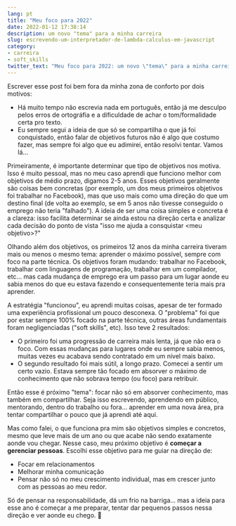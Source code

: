 ```yaml
---
lang: pt
title: "Meu foco para 2022"
date: 2022-01-12 17:38:14
description: um novo "tema" para a minha carreira
slug: escrevendo-um-interpretador-de-lambda-calculus-em-javascript
category:
- carreira
- soft_skills
twitter_text: "Meu foco para 2022: um novo \"tema\" para a minha carreira"
---
```


Escrever esse post foi bem fora da minha zona de conforto por dois motivos:
- Há muito tempo não escrevia nada em português, então já me desculpo pelos erros de ortográfia e a dificuldade de achar o tom/formalidade certa pro texto.
- Eu sempre segui a ideia de que só se compartilha o que já foi conquistado, então falar de objetivos futuros não é algo que costumo fazer, mas sempre foi algo que eu adimirei, então resolvi tentar. Vamos lá...

Primeiramente, é importante determinar que tipo de objetivos nos motiva. Isso é muito pessoal, mas no meu caso aprendi que funciono melhor com objetivos de médio prazo, digamos 2-5 anos. Esses objetivos geralmente são coisas bem concretas (por exemplo, um dos meus primeiros objetivos foi trabalhar no Facebook), mas que uso mais como uma direção do que um destino final (de volta ao exemplo, se em 5 anos não tivesse conseguido o emprego não teria "falhado"). A ideia de ser uma coisa simples e concreta é a clareza: isso facilita determinar se ainda estou na direção certa e analizar cada decisão do ponto de vista "isso me ajuda a consquistar \<meu objetivo\>?"

Olhando além dos objetivos, os primeiros 12 anos da minha carreira tiveram mais ou menos o mesmo tema: aprender o máximo possível, sempre com foco na parte técnica. Os objetivos foram mudando: trabalhar no Facebook, trabalhar com linguagens de programação, trabalhar em um compilador, etc... mas cada mudança de emprego era um passo para um lugar aonde eu sabia menos do que eu estava fazendo e consequentemente teria mais pra aprender.

A estratégia "funcionou",  eu aprendi muitas coisas, apesar de ter formado uma experiência profissional um pouco desconexa. O "problema" foi que por estar sempre 100% focado na parte técnica, outras áreas fundamentais foram negligenciadas ("soft skills", etc). Isso teve 2 resultados:

- O primeiro foi uma progressão de carreira mais lenta, já que não era o foco. Com essas mudanças para lugares onde eu sempre sabia menos, muitas vezes eu acabava sendo contratado em um nível mais baixo.
- O segundo resultado foi mais sútil, a longo prazo. Comecei a sentir um certo vazio. Estava sempre tão focado em absorver o máximo de conhecimento que não sobrava tempo (ou foco) para retribuir.

Então esse é próximo "tema":  focar não só em absorver conhecimento, mas também em compartilhar. Seja isso escrevendo, aprendendo em público, mentorando, dentro do trabalho ou fora... aprender em uma nova área, pra tentar compartilhar o pouco que já aprendi até aqui.

Mas como falei, o que funciona pra mim são objetivos simples e concretos, mesmo que leve mais de um ano ou que acabe não sendo exatamente aonde vou chegar. Nesse caso, meu próximo objetivo é **começar a gerenciar pessoas**. Escolhi esse objetivo para me guiar na direção de:
- Focar em relacionamentos
- Melhorar minha comunicação 
- Pensar não só no meu crescimento individual, mas em crescer junto com as pessoas ao meu redor.

Só de pensar na responsabilidade, dá um frio na barriga... mas a ideia para esse ano é começar a me preparar, tentar dar pequenos passos nessa direção e ver aonde eu chego. 🙂
